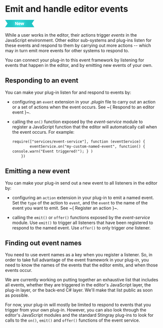 # Emit and handle editor events

[![NEW](../../images/new.png "What else is new in v1.5?")](../../release_notes/readme_1.5.html)

While a user works in the editor, their actions trigger *events* in the JavaScript environment. Other editor sub-systems and plug-ins listen for these events and respond to them by carrying out more actions -- which may in turn emit more events for other systems to respond to.

You can connect your plug-in to this event framework by listening for events that happen in the editor, and by emitting new events of your own.

## Responding to an event

You can make your plug-in listen for and respond to events by:

-	configuring an `event` extension in your *.plugin* file to carry out an action or a set of actions when the event occurs. See ~{ Respond to an editor event }~.

-	calling the `on()` function exposed by the *event-service* module to register a JavaScript function that the editor will automatically call when the event occurs. For example:

	~~~{js}
	require(["services/event-service"], function (eventService) {
			eventService.on("my-custom-named-event", function() { console.warn("Event triggered!"); } )
		})
	~~~

## Emitting a new event

You can make your plug-in send out a new event to all listeners in the editor by:

-	configuring an `action` extension in your plug-in to emit a named event. Set the `type` of the action to `event`, and the `event` to the name of the event you want to emit. See ~{ Register an action }~.

-	calling the `emit()` or `offer()` functions exposed by the *event-service* module. Use `emit()` to trigger all listeners that have been registered to respond to the named event. Use `offer()` to only trigger *one* listener.

## Finding out event names

You need to use event names as a key when you register a listener. So, in order to take full advantage of the event framework in your plug-in, you need to know the names of the events that the editor emits, and when those events occur.

We are currently working on putting together an exhaustive list that includes all events, whether they are triggered in the editor's JavaScript layer, the plug-in layer, or the back-end C# layer. We'll make that list public as soon as possible.

For now, your plug-in will mostly be limited to respond to events that you trigger from your own plug-in. However, you can also look through the editor's JavaScript modules and the standard Stingray plug-ins to look for calls to the `on()`, `emit()` and `offer()` functions of the event service.
